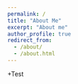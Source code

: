 ```yaml
---
permalink: /
title: "About Me"
excerpt: "About me"
author_profile: true
redirect_from: 
  - /about/
  - /about.html
---
```


+Test


